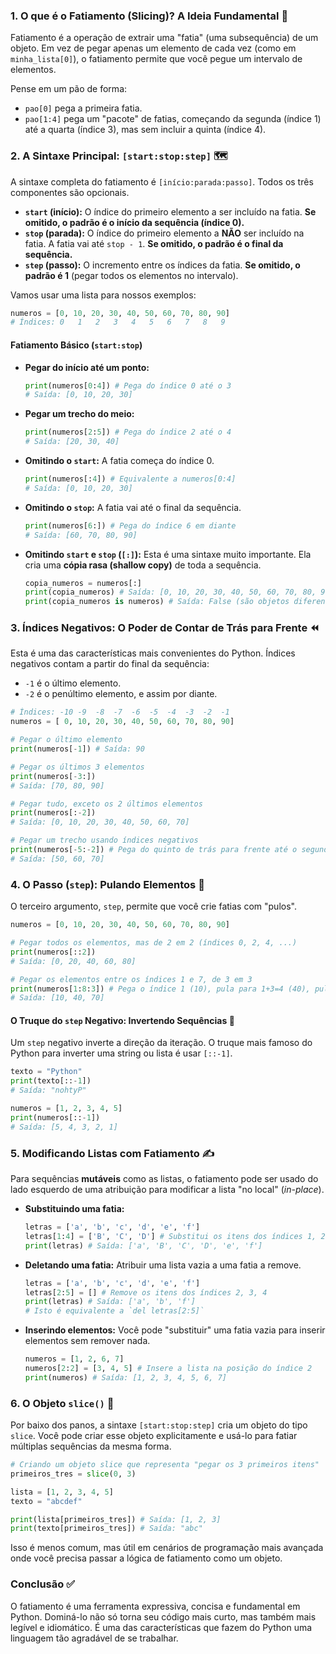 ### **1. O que é o Fatiamento (Slicing)? A Ideia Fundamental 🔪**

Fatiamento é a operação de extrair uma "fatia" (uma subsequência) de um objeto. Em vez de pegar apenas um elemento de cada vez (como em `minha_lista[0]`), o fatiamento permite que você pegue um intervalo de elementos.

Pense em um pão de forma:

  * `pao[0]` pega a primeira fatia.
  * `pao[1:4]` pega um "pacote" de fatias, começando da segunda (índice 1) até a quarta (índice 3), mas sem incluir a quinta (índice 4).

### **2. A Sintaxe Principal: `[start:stop:step]` 🗺️**

A sintaxe completa do fatiamento é `[início:parada:passo]`. Todos os três componentes são opcionais.

  * **`start` (início):** O índice do primeiro elemento a ser incluído na fatia. **Se omitido, o padrão é o início da sequência (índice 0).**
  * **`stop` (parada):** O índice do primeiro elemento a **NÃO** ser incluído na fatia. A fatia vai até `stop - 1`. **Se omitido, o padrão é o final da sequência.**
  * **`step` (passo):** O incremento entre os índices da fatia. **Se omitido, o padrão é 1** (pegar todos os elementos no intervalo).

Vamos usar uma lista para nossos exemplos:

```python
numeros = [0, 10, 20, 30, 40, 50, 60, 70, 80, 90]
# Índices: 0   1   2   3   4   5   6   7   8   9
```

#### **Fatiamento Básico (`start:stop`)**

  * **Pegar do início até um ponto:**

    ```python
    print(numeros[0:4]) # Pega do índice 0 até o 3
    # Saída: [0, 10, 20, 30]
    ```

  * **Pegar um trecho do meio:**

    ```python
    print(numeros[2:5]) # Pega do índice 2 até o 4
    # Saída: [20, 30, 40]
    ```

  * **Omitindo o `start`:** A fatia começa do índice 0.

    ```python
    print(numeros[:4]) # Equivalente a numeros[0:4]
    # Saída: [0, 10, 20, 30]
    ```

  * **Omitindo o `stop`:** A fatia vai até o final da sequência.

    ```python
    print(numeros[6:]) # Pega do índice 6 em diante
    # Saída: [60, 70, 80, 90]
    ```

  * **Omitindo `start` e `stop` (`[:]`):** Esta é uma sintaxe muito importante. Ela cria uma **cópia rasa (shallow copy)** de toda a sequência.

    ```python
    copia_numeros = numeros[:]
    print(copia_numeros) # Saída: [0, 10, 20, 30, 40, 50, 60, 70, 80, 90]
    print(copia_numeros is numeros) # Saída: False (são objetos diferentes na memória)
    ```

### **3. Índices Negativos: O Poder de Contar de Trás para Frente ⏪**

Esta é uma das características mais convenientes do Python. Índices negativos contam a partir do final da sequência:

  * `-1` é o último elemento.
  * `-2` é o penúltimo elemento, e assim por diante.

<!-- end list -->

```python
# Índices: -10 -9  -8  -7  -6  -5  -4  -3  -2  -1
numeros = [ 0, 10, 20, 30, 40, 50, 60, 70, 80, 90]

# Pegar o último elemento
print(numeros[-1]) # Saída: 90

# Pegar os últimos 3 elementos
print(numeros[-3:])
# Saída: [70, 80, 90]

# Pegar tudo, exceto os 2 últimos elementos
print(numeros[:-2])
# Saída: [0, 10, 20, 30, 40, 50, 60, 70]

# Pegar um trecho usando índices negativos
print(numeros[-5:-2]) # Pega do quinto de trás para frente até o segundo
# Saída: [50, 60, 70]
```

### **4. O Passo (`step`): Pulando Elementos 🏃**

O terceiro argumento, `step`, permite que você crie fatias com "pulos".

```python
numeros = [0, 10, 20, 30, 40, 50, 60, 70, 80, 90]

# Pegar todos os elementos, mas de 2 em 2 (índices 0, 2, 4, ...)
print(numeros[::2])
# Saída: [0, 20, 40, 60, 80]

# Pegar os elementos entre os índices 1 e 7, de 3 em 3
print(numeros[1:8:3]) # Pega o índice 1 (10), pula para 1+3=4 (40), pula para 4+3=7 (70)
# Saída: [10, 40, 70]
```

#### **O Truque do `step` Negativo: Invertendo Sequências 🔄**

Um `step` negativo inverte a direção da iteração. O truque mais famoso do Python para inverter uma string ou lista é usar `[::-1]`.

```python
texto = "Python"
print(texto[::-1])
# Saída: "nohtyP"

numeros = [1, 2, 3, 4, 5]
print(numeros[::-1])
# Saída: [5, 4, 3, 2, 1]
```

### **5. Modificando Listas com Fatiamento ✍️**

Para sequências **mutáveis** como as listas, o fatiamento pode ser usado do lado esquerdo de uma atribuição para modificar a lista "no local" (*in-place*).

  * **Substituindo uma fatia:**

    ```python
    letras = ['a', 'b', 'c', 'd', 'e', 'f']
    letras[1:4] = ['B', 'C', 'D'] # Substitui os itens dos índices 1, 2, 3
    print(letras) # Saída: ['a', 'B', 'C', 'D', 'e', 'f']
    ```

  * **Deletando uma fatia:** Atribuir uma lista vazia a uma fatia a remove.

    ```python
    letras = ['a', 'b', 'c', 'd', 'e', 'f']
    letras[2:5] = [] # Remove os itens dos índices 2, 3, 4
    print(letras) # Saída: ['a', 'b', 'f']
    # Isto é equivalente a `del letras[2:5]`
    ```

  * **Inserindo elementos:** Você pode "substituir" uma fatia vazia para inserir elementos sem remover nada.

    ```python
    numeros = [1, 2, 6, 7]
    numeros[2:2] = [3, 4, 5] # Insere a lista na posição do índice 2
    print(numeros) # Saída: [1, 2, 3, 4, 5, 6, 7]
    ```

### **6. O Objeto `slice()` 🧐**

Por baixo dos panos, a sintaxe `[start:stop:step]` cria um objeto do tipo `slice`. Você pode criar esse objeto explicitamente e usá-lo para fatiar múltiplas sequências da mesma forma.

```python
# Criando um objeto slice que representa "pegar os 3 primeiros itens"
primeiros_tres = slice(0, 3)

lista = [1, 2, 3, 4, 5]
texto = "abcdef"

print(lista[primeiros_tres]) # Saída: [1, 2, 3]
print(texto[primeiros_tres]) # Saída: "abc"
```

Isso é menos comum, mas útil em cenários de programação mais avançada onde você precisa passar a lógica de fatiamento como um objeto.

### **Conclusão ✅**

O fatiamento é uma ferramenta expressiva, concisa e fundamental em Python. Dominá-lo não só torna seu código mais curto, mas também mais legível e idiomático. É uma das características que fazem do Python uma linguagem tão agradável de se trabalhar.